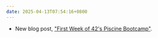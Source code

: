 ```yaml
---
date: 2025-04-13T07:54:16+0800
---
```


* New blog post, ["First Week of 42's Piscine Bootcamp"](/blog/posts/2025-04-13-42-piscine-first-week).
